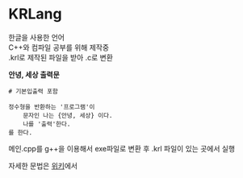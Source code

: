 # KRLang

한글을 사용한 언어 <br>
C++와 컴파일 공부를 위해 제작중 <br>
.krl로 제작된 파일을 받아 .c로 변환

**안녕, 세상 출력문**
```
# 기본입출력 포함

정수형을 반환하는 '프로그램'이
    문자인 나는 {안녕, 세상} 이다.
    나를 '출력'한다.
를 한다.
```

메인.cpp를 g++을 이용해서 exe파일로 변환 후 .krl 파일이 있는 곳에서 실행 

자세한 문법은 [위키](https://github.com/kkwonwon/KRLang.wiki.git)에서